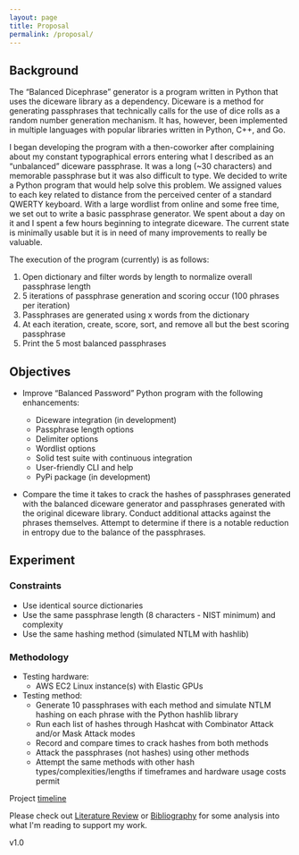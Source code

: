 ```yaml
---
layout: page
title: Proposal
permalink: /proposal/
---
```


## Background
The “Balanced Dicephrase” generator is a program written in Python that uses the diceware library as a dependency. Diceware is a method for generating passphrases that technically calls for the use of dice rolls as a random number generation mechanism. It has, however, been implemented in multiple languages with popular libraries written in Python, C++, and Go.

I began developing the program with a then-coworker after complaining about my constant typographical errors entering what I described as an “unbalanced” diceware passphrase. It was a long (~30 characters) and memorable passphrase but it was also difficult to type. We decided to write a Python program that would help solve this problem. We assigned values to each key related to distance from the perceived center of a standard QWERTY keyboard. With a large wordlist from online and some free time, we set out to write a basic passphrase generator. We spent about a day on it and I spent a few hours beginning to integrate diceware. The current state is minimally usable but it is in need of many improvements to really be valuable.

The execution of the program (currently) is as follows:
1. Open dictionary and filter words by length to normalize overall passphrase length
2. 5 iterations of passphrase generation and scoring occur (100 phrases per iteration)
3. Passphrases are generated using x words from the dictionary
4. At each iteration, create, score, sort, and remove all but the best scoring passphrase
5. Print the 5 most balanced passphrases

## Objectives
* Improve “Balanced Password” Python program with the following enhancements:
	* Diceware integration (in development)
	* Passphrase length options
	* Delimiter options
	* Wordlist options
	* Solid test suite with continuous integration
	* User-friendly CLI and help
	* PyPi package (in development)

* Compare the time it takes to crack the hashes of passphrases generated with the balanced diceware generator and passphrases generated with the original diceware library. Conduct additional attacks against the phrases themselves. Attempt to determine if there is a notable reduction in entropy due to the balance of the passphrases.

## Experiment

### Constraints
* Use identical source dictionaries
* Use the same passphrase length (8 characters - NIST minimum) and complexity
* Use the same hashing method (simulated NTLM with hashlib)

### Methodology

* Testing hardware:
	* AWS EC2 Linux instance(s) with Elastic GPUs
* Testing method: 
	* Generate 10 passphrases with each method and simulate NTLM hashing on each phrase with the Python hashlib library 
	* Run each list of hashes through Hashcat with Combinator Attack and/or Mask Attack modes
	* Record and compare times to crack hashes from both methods
	* Attack the passphrases (not hashes) using other methods
	* Attempt the same methods with other hash types/complexities/lengths if timeframes and hardware usage costs permit

Project [timeline](/timeline/)

Please check out [Literature Review](/litreview/) or [Bibliography](/biblio) for some analysis into what I'm reading to support my work.


v1.0